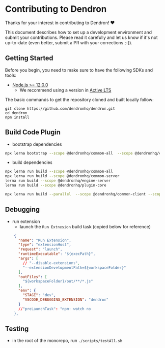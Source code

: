 # Contributing to Dendron

Thanks for your interest in contributing to Dendron! ❤️

This document describes how to set up a development environment and submit your contributions. Please read it carefully and let us know if it's not up-to-date (even better, submit a PR with your corrections ;-)).

## Getting Started

Before you begin, you need to make sure to have the following SDKs and tools:

- [Node.js >= 12.0.0](https://nodejs.org/download/release/latest-v10.x/)
  - We recommend using a version in [Active LTS](https://nodejs.org/en/about/releases/)

The basic commands to get the repository cloned and built locally follow:

```console
git clone https://github.com/dendronhq/dendron.git 
cd dendron
npm install
```
## Build Code Plugin

- bootstrap dependencies
```sh
npx lerna bootstrap --scope @dendronhq/common-all  --scope @dendronhq/common-server --scope @dendronhq/engine-server --scope @dendronhq/plugin-core

```

- build dependencies
```sh
npx lerna run build --scope @dendronhq/common-all
npx lerna run build --scope @dendronhq/common-server 
lerna run build --scope @dendronhq/engine-server 
lerna run build --scope @dendronhq/plugin-core

npx lerna run build --parallel  --scope @dendronhq/common-client --scope @dendronhq/common-server --scope @dendronhq/plugin-core
```

## Debugging 

- run extension
  - launch the `Run Extnesion` build task (copied below for reference)
```json
    {
      "name": "Run Extension",
      "type": "extensionHost",
      "request": "launch",
      "runtimeExecutable": "${execPath}",
      "args": [
        // "--disable-extensions",
        "--extensionDevelopmentPath=${workspaceFolder}"
      ],
      "outFiles": [
        "${workspaceFolder}/out/**/*.js"
      ],
      "env": {
        "STAGE": "dev",
        "VSCODE_DEBUGGING_EXTENSION": "dendron"
      }
      //"preLaunchTask": "npm: watch no
    },
```

## Testing

- in the root of the monorepo, run `./scripts/testAll.sh`

